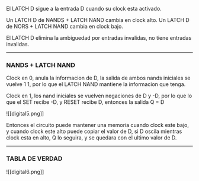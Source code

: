 El LATCH D sigue a la entrada D cuando su clock esta activado.

Un LATCH D de NANDS + LATCH NAND cambia en clock alto.
Un LATCH D de NORS + LATCH NAND cambia en clock bajo.

El LATCH D elimina la ambiguedad por entradas invalidas, no tiene entradas invalidas.

---
### NANDS + LATCH NAND
Clock en 0, anula la informacion de D, la salida de ambos nands iniciales se vuelve 1 1, por lo que el LATCH NAND mantiene la informacion que tenga.

Clock en 1, los nand iniciales se vuelven negaciones de D y -D, por lo que lo que el SET recibe -D, y  RESET recibe D, entonces la salida Q = D

![[digital5.png]]

Entonces el circuito puede mantener una memoria cuando clock este bajo, y cuando clock este alto puede copiar el valor de D, si D oscila mientras clock esta en alto, Q lo seguira, y se quedara con el ultimo valor de D.

---
### TABLA DE VERDAD
![[digital6.png]]